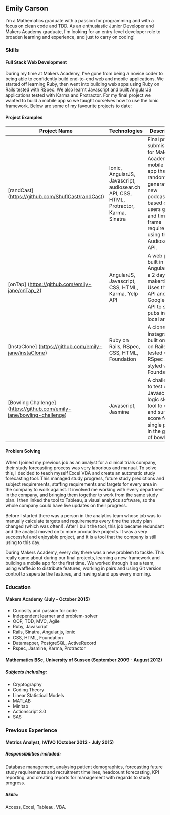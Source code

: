 ## Emily Carson

I'm a Mathematics graduate with a passion for programming and with a focus on clean code and TDD. As an enthusiastic Junior Developer and Makers Academy graduate, I'm looking for an entry-level developer role to broaden learning and experience, and just to carry on coding!

### Skills

#### Full Stack Web Development

During my time at Makers Academy, I've gone from being a novice coder to being able to confidently build end-to-end web and mobile applications. We started off learning Ruby, then went into building web apps using Ruby on Rails tested with RSpec. We also learnt Javascript and built AngularJS applications tested with Karma and Protractor. For my final project we wanted to build a mobile app so we taught ourselves how to use the Ionic framework. Below are some of my favourite projects to date:

#### Project Examples

|Project Name | Technologies | Description |
|-------------|-------------|-------------|
| [randCast] (https://github.com/ShuflCast/randCast) | Ionic, AngularJS, Javascript, audiosear.ch API, CSS, HTML, Protractor, Karma, Sinatra | Final project submission for Makers Academy. A mobile Ionic app that randomly generates new podcasts based on the users genre and time frame requirements, using the Audiosearch API. |
| [onTap] (https://github.com/emily-jane/onTap_2) | AngularJS, Javascript, CSS, HTML, Karma, Yelp API | A web page built in AngularJS for a 2 day makerthon. Uses the Yelp API and Google Maps API to show pubs in your local area. |
| [InstaClone] (https://github.com/emily-jane/instaClone) | Ruby on Rails, RSpec, CSS, HTML, Foundation | A clone of Instagram built on Ruby on Rails, tested with RSpec and styled with Foundation. |
| [Bowling Challenge] (https://github.com/emily-jane/bowling-challenge) | Javascript, Jasmine | A challenge to test our Javascript logic skills. A tool to count and sum the score for a single player in the game of bowling. |

#### Problem Solving

When I joined my previous job as an analyst for a clinical trials company, their study forecasting process was very laborious and manual. To solve this, I decided to teach myself Excel VBA and create an automatic study forecasting tool. This managed study progress, future study predictions and subject requirements, staffing requirements and targets for every area in the company to work against. It involved me working with every department in the company, and bringing them together to work from the same study plan. I then linked the tool to Tableau, a visual analytics software, so the whole company could have live updates on their progress.  
  
Before I started there was a person in the analytics team whose job was to manually calculate targets and requirements every time the study plan changed (which was often!). After I built the tool, this job became redundant and the analyst moved on to more productive projects. It was a very successful and enjoyable project, and it is a tool that the company is still using to this day. 

During Makers Academy, every day there was a new problem to tackle. This really came about during our final projects, learning a new framework and building a mobile app for the first time. We worked through it as a team, using waffle.io to distribute features, working in pairs and using Git version control to seperate the features, and having stand ups every morning.

### Education

#### Makers Academy (July - October 2015)

- Curiosity and passion for code
- Independent learner and problem-solver
- OOP, TDD, MVC, Agile
- Ruby, Javascript 
- Rails, Sinatra, Angular.js, Ionic
- CSS, HTML, Foundation
- Datamapper, PostgreSQL, ActiveRecord
- Rspec, Jasmine, Karma, Protractor

#### Mathematics BSc, University of Sussex (September 2009 - August 2012)

##### Subjects including:
- Cryptography
- Coding Theory
- Linear Statistical Models
- MATLAB
- Minitab
- Actionscript 3.0
- SAS

### Previous Experience

#### Metrics Analyst, hVIVO (October 2012 - July 2015)

##### Responsibilities included: 
Database management, analysing patient demographics, forecasting future study requirements and recruitment timelines, headcount forecasting, KPI reporting, and creating reports for management with regards to study progress.

##### Skills: 
Access, Excel, Tableau, VBA.
